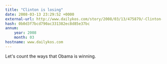 ```yaml
---
title: "Clinton is losing"
date: 2008-03-13 23:29:52 +0000
external-url: http://www.dailykos.com/story/2008/03/13/475879/-Clinton-is-losing
hash: 0b0d3f7bcd790ac331382ec8d85e37bc
annum:
    year: 2008
    month: 03
hostname: www.dailykos.com
---
```


Let's count the ways that Obama is winning.
